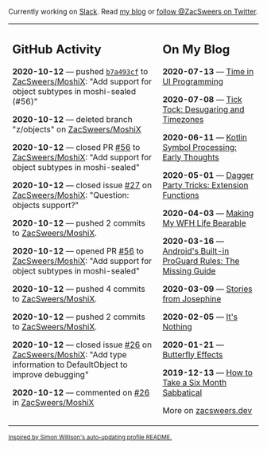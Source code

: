 Currently working on [Slack](https://slack.com/). Read [my blog](https://zacsweers.dev/) or [follow @ZacSweers on Twitter](https://twitter.com/ZacSweers).

<table><tr><td valign="top" width="60%">

## GitHub Activity
<!-- githubActivity starts -->
**2020-10-12** — pushed [`b7a493cf`](https://github.com/ZacSweers/MoshiX/commit/b7a493cf877ca10c3b4f00bf353dcd14e8927625) to [ZacSweers/MoshiX](https://api.github.com/repos/ZacSweers/MoshiX): "Add support for object subtypes in moshi-sealed (#56)"

**2020-10-12** — deleted branch "z/objects" on [ZacSweers/MoshiX](https://api.github.com/repos/ZacSweers/MoshiX)

**2020-10-12** — closed PR [#56](https://api.github.com/repos/ZacSweers/MoshiX/pulls/56) to [ZacSweers/MoshiX](https://api.github.com/repos/ZacSweers/MoshiX): "Add support for object subtypes in moshi-sealed"

**2020-10-12** — closed issue [#27](https://api.github.com/repos/ZacSweers/MoshiX/issues/27) on [ZacSweers/MoshiX](https://api.github.com/repos/ZacSweers/MoshiX): "Question: objects support?"

**2020-10-12** — pushed 2 commits to [ZacSweers/MoshiX](https://api.github.com/repos/ZacSweers/MoshiX).

**2020-10-12** — opened PR [#56](https://api.github.com/repos/ZacSweers/MoshiX/pulls/56) to [ZacSweers/MoshiX](https://api.github.com/repos/ZacSweers/MoshiX): "Add support for object subtypes in moshi-sealed"

**2020-10-12** — pushed 4 commits to [ZacSweers/MoshiX](https://api.github.com/repos/ZacSweers/MoshiX).

**2020-10-12** — pushed 2 commits to [ZacSweers/MoshiX](https://api.github.com/repos/ZacSweers/MoshiX).

**2020-10-12** — closed issue [#26](https://api.github.com/repos/ZacSweers/MoshiX/issues/26) on [ZacSweers/MoshiX](https://api.github.com/repos/ZacSweers/MoshiX): "Add type information to DefaultObject to improve debugging"

**2020-10-12** — commented on [#26](https://github.com/ZacSweers/MoshiX/issues/26#issuecomment-706871481) in [ZacSweers/MoshiX](https://api.github.com/repos/ZacSweers/MoshiX)
<!-- githubActivity ends -->
</td><td valign="top" width="40%">

## On My Blog
<!-- blog starts -->
**2020-07-13** — [Time in UI Programming](https://www.zacsweers.dev/time-in-ui/)

**2020-07-08** — [Tick Tock: Desugaring and Timezones](https://www.zacsweers.dev/ticktock-desugaring-timezones/)

**2020-06-11** — [Kotlin Symbol Processing: Early Thoughts](https://www.zacsweers.dev/kotlin-symbol-processor-early-thoughts/)

**2020-05-01** — [Dagger Party Tricks: Extension Functions](https://www.zacsweers.dev/dagger-party-tricks-extension-functions/)

**2020-04-03** — [Making My WFH Life Bearable](https://www.zacsweers.dev/making-wfh-life-bearable/)

**2020-03-16** — [Android's Built-in ProGuard Rules: The Missing Guide](https://www.zacsweers.dev/android-proguard-rules/)

**2020-03-09** — [Stories from Josephine](https://www.zacsweers.dev/stories-from-josephine/)

**2020-02-05** — [It's Nothing](https://www.zacsweers.dev/its-nothing/)

**2020-01-21** — [Butterfly Effects](https://www.zacsweers.dev/butterfly-effects/)

**2019-12-13** — [How to Take a Six Month Sabbatical](https://www.zacsweers.dev/how-to-take-a-six-month-sabbatical/)
<!-- blog ends -->
More on [zacsweers.dev](https://zacsweers.dev/)
</td></tr></table>

<sub><a href="https://simonwillison.net/2020/Jul/10/self-updating-profile-readme/">Inspired by Simon Willison's auto-updating profile README.</a></sub>